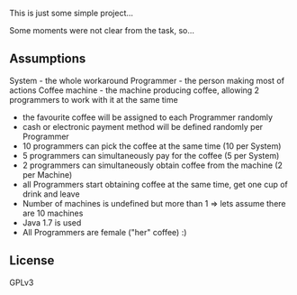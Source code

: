 This is just some simple project...

Some moments were not clear from the task, so...

## Assumptions

System - the whole workaround
Programmer - the person making most of actions
Coffee machine - the machine producing coffee, allowing 2 programmers to work with it at the same time

* the favourite coffee will be assigned to each Programmer randomly
* cash or electronic payment method will be defined randomly per Programmer
* 10 programmers can pick the coffee at the same time (10 per System)
* 5 programmers can simultaneously pay for the coffee (5 per System)
* 2 programmers can simultaneously obtain coffee from the machine (2 per Machine)
* all Programmers start obtaining coffee at the same time, get one cup of drink and leave
* Number of machines is undefined but more than 1 => lets assume there are 10 machines
* Java 1.7 is used
* All Programmers are female ("her" coffee) :)

## License

GPLv3
